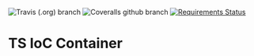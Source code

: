 ![Travis (.org) branch](https://img.shields.io/travis/IgorBabkin/service-locator/master)
![Coveralls github branch](https://img.shields.io/coveralls/github/IgorBabkin/service-locator/master)
[![Requirements Status](https://requires.io/github/IgorBabkin/service-locator/requirements.svg?branch=master)](https://requires.io/github/IgorBabkin/service-locator/requirements/?branch=master)

# TS IoC Container
